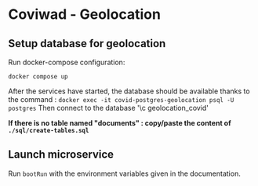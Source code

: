 # Coviwad - Geolocation

## Setup database for geolocation

Run docker-compose configuration:

`docker compose up`

After the services have started, the database should be available thanks to the command : `docker exec -it covid-postgres-geolocation psql -U postgres`
Then connect to the database '\c geolocation_covid'

**If there is no table named "documents" : copy/paste the content of `./sql/create-tables.sql`**

## Launch microservice

Run `bootRun` with the environment variables given in the documentation.

